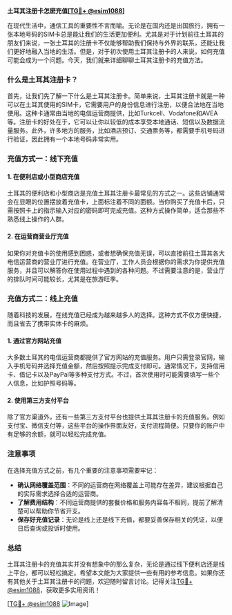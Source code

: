 **土耳其注册卡怎麽充值[[TG💪+ @esim1088](https://t.me/s/esim1088)]**

在现代生活中，通信工具的重要性不言而喻。无论是在国内还是出国旅行，拥有一张本地号码的SIM卡总是能让我们的生活更加便利。尤其是对于计划前往土耳其的朋友们来说，一张土耳其的注册卡不仅能够帮助我们保持与外界的联系，还能让我们更好地融入当地的生活。但是，对于初次使用土耳其注册卡的人来说，如何充值可能会成为一个问题。今天，我们就来详细聊聊土耳其注册卡的充值方法。

### 什么是土耳其注册卡？

首先，让我们先了解一下什么是土耳其注册卡。简单来说，土耳其注册卡就是一种可以在土耳其使用的SIM卡，它需要用户的身份信息进行注册，以便合法地在当地使用。这种卡通常由当地的电信运营商提供，比如Turkcell、Vodafone和AVEA等。注册卡的好处在于，它可以让你以较低的成本享受本地通话、短信以及数据流量服务。此外，许多地方的服务，比如酒店预订、交通票务等，都需要手机号码进行验证，因此拥有一个本地号码非常实用。

### 充值方式一：线下充值

#### 1. 在便利店或小型商店充值
土耳其的便利店和小型商店是充值土耳其注册卡最常见的方式之一。这些店铺通常会在显眼的位置摆放着充值卡，上面标注着不同的面额。当你购买了充值卡后，只需按照卡上的指示输入对应的密码即可完成充值。这种方式操作简单，适合那些不熟悉线上操作的人群。

#### 2. 在运营商营业厅充值
如果你对充值卡的使用感到困惑，或者想确保充值无误，可以直接前往土耳其各大电信运营商的营业厅进行充值。在营业厅，工作人员会根据你的需求为你提供充值服务，并且可以解答你在使用过程中遇到的各种问题。不过需要注意的是，营业厅的排队时间可能较长，尤其是在旅游旺季。

### 充值方式二：线上充值

随着科技的发展，在线充值已经成为越来越多人的选择。这种方式不仅方便快捷，而且省去了携带实体卡的麻烦。

#### 1. 通过官方网站充值
大多数土耳其的电信运营商都提供了官方网站的充值服务。用户只需登录官网，输入手机号码并选择充值金额，然后按照提示完成支付即可。通常情况下，支持信用卡、借记卡以及PayPal等多种支付方式。不过，首次使用时可能需要填写一些个人信息，比如护照号码等。

#### 2. 使用第三方支付平台
除了官方渠道外，还有一些第三方支付平台也提供土耳其注册卡的充值服务。例如支付宝、微信支付等，这些平台的操作界面友好，支付流程简便。只要你的账户中有足够的余额，就可以轻松完成充值。

### 注意事项

在选择充值方式之前，有几个重要的注意事项需要牢记：

- **确认网络覆盖范围**：不同的运营商在网络覆盖上可能存在差异，建议根据自己的实际需求选择合适的运营商。
- **了解费用结构**：不同运营商提供的套餐价格和服务内容各不相同，提前了解清楚可以帮助你节省开支。
- **保存好充值记录**：无论是线上还是线下充值，都要妥善保存相关的凭证，以便日后查询或投诉时使用。

### 总结

土耳其注册卡的充值其实并没有想象中的那么复杂，无论是通过线下便利店还是线上平台，都可以轻松搞定。希望本文能为大家提供一些有用的参考信息。如果你还有其他关于土耳其注册卡的问题，欢迎随时留言讨论。记得关注[TG💪+ @esim1088](https://t.me/s/esim1088)，获取更多实用资讯！

[[TG💪+ @esim1088](https://t.me/s/esim1088) ![Image](https://i.postimg.cc/4NQfJmqS/Snipaste-2025-05-13-00-14-12.png)]
